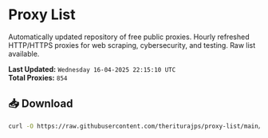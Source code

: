 # Proxy List

Automatically updated repository of free public proxies. Hourly refreshed HTTP/HTTPS proxies for web scraping, cybersecurity, and testing. Raw list available.

**Last Updated:** `Wednesday 16-04-2025 22:15:10 UTC`  
**Total Proxies:** `854`

## 📥 Download
```bash
curl -O https://raw.githubusercontent.com/theriturajps/proxy-list/main/proxies.txt
